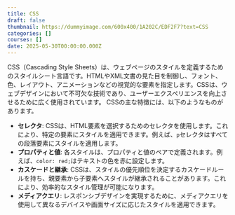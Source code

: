 ```yaml
---
title: CSS
draft: false
thumbnail: https://dummyimage.com/600x400/1A202C/EDF2F7?text=CSS
categories: []
courses: []
date: 2025-05-30T00:00:00.000Z
---
```


CSS（Cascading Style Sheets）は、ウェブページのスタイルを定義するためのスタイルシート言語です。HTMLやXML文書の見た目を制御し、フォント、色、レイアウト、アニメーションなどの視覚的な要素を指定します。CSSは、ウェブデザインにおいて不可欠な技術であり、ユーザーエクスペリエンスを向上させるために広く使用されています。
CSSの主な特徴には、以下のようなものがあります。
- **セレクタ**: CSSは、HTML要素を選択するためのセレクタを使用します。これにより、特定の要素にスタイルを適用できます。例えば、`p`セレクタはすべての段落要素にスタイルを適用します。
- **プロパティと値**: 各スタイルは、プロパティと値のペアで定義されます。例えば、`color: red;`はテキストの色を赤に設定します。
- **カスケードと継承**: CSSは、スタイルの優先順位を決定するカスケードルールを持ち、親要素から子要素へスタイルが継承されることがあります。これにより、効率的なスタイル管理が可能になります。
- **メディアクエリ**: レスポンシブデザインを実現するために、メディアクエリを使用して異なるデバイスや画面サイズに応じたスタイルを適用できます。
